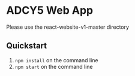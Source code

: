 # ADCY5 Web App

Please use the react-website-v1-master directory

## Quickstart
1. `npm install` on the command line
2. `npm start` on the command line
